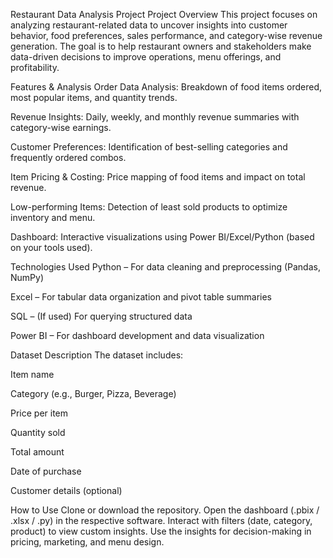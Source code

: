 Restaurant Data Analysis Project
Project Overview
This project focuses on analyzing restaurant-related data to uncover insights into customer behavior, food preferences, sales performance, and category-wise revenue generation. The goal is to help restaurant owners and stakeholders make data-driven decisions to improve operations, menu offerings, and profitability.

Features & Analysis
Order Data Analysis: Breakdown of food items ordered, most popular items, and quantity trends.

Revenue Insights: Daily, weekly, and monthly revenue summaries with category-wise earnings.

Customer Preferences: Identification of best-selling categories and frequently ordered combos.

Item Pricing & Costing: Price mapping of food items and impact on total revenue.

Low-performing Items: Detection of least sold products to optimize inventory and menu.

Dashboard: Interactive visualizations using Power BI/Excel/Python (based on your tools used).

Technologies Used
Python – For data cleaning and preprocessing (Pandas, NumPy)

Excel – For tabular data organization and pivot table summaries

SQL – (If used) For querying structured data

Power BI – For dashboard development and data visualization

Dataset Description
The dataset includes:

Item name

Category (e.g., Burger, Pizza, Beverage)

Price per item

Quantity sold

Total amount

Date of purchase

Customer details (optional)

How to Use
Clone or download the repository.
Open the dashboard (.pbix / .xlsx / .py) in the respective software.
Interact with filters (date, category, product) to view custom insights.
Use the insights for decision-making in pricing, marketing, and menu design.

